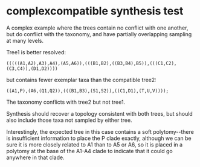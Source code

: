 # complexcompatible synthesis test

A complex example where the trees contain no conflict with one another, but do conflict with the taxonomy, and have partially overlapping sampling at many levels.

Tree1 is better resolved:

    (((((A1,A2),A3),A4),(A5,A6)),(((B1,B2),((B3,B4),B5)),(((C1,C2),(C3,C4)),(D1,D2))))

but contains fewer exemplar taxa than the compatible tree2:

    ((A1,P),(A6,(Q1,Q2)),(((B1,B3),(S1,S2)),((C1,D1),(T,U,V))));

The taxonomy conflicts with tree2 but not tree1.

Synthesis should recover a topology consistent with both trees, but should also include those taxa not sampled by either tree.

Interestingly, the expected tree in this case contains a soft polytomy--there is insufficient information to place the P clade exactly, although we can be sure it is more closely related to A1 than to A5 or A6, so it is placed in a polytomy at the base of the A1-A4 clade to indicate that it could go anywhere in that clade.